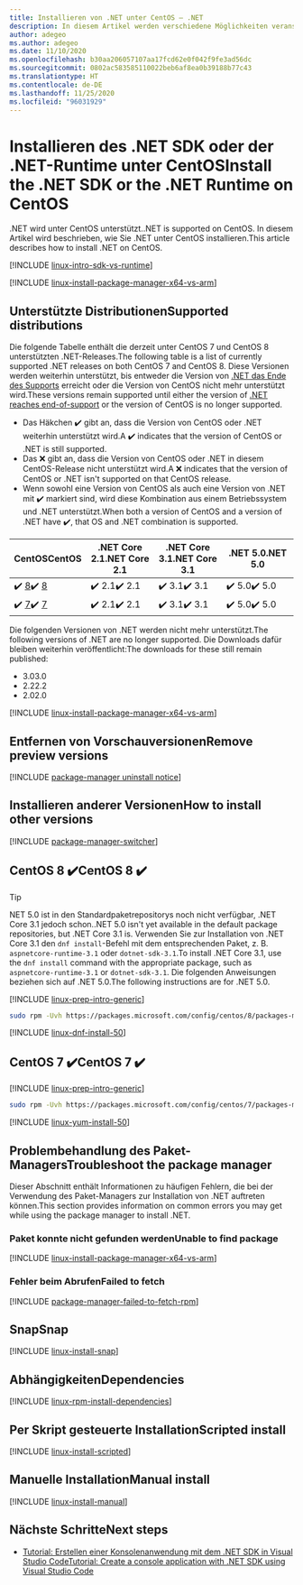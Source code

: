 ```yaml
---
title: Installieren von .NET unter CentOS – .NET
description: In diesem Artikel werden verschiedene Möglichkeiten veranschaulicht, das .NET SDK und die .NET-Runtime unter CentOS zu installieren.
author: adegeo
ms.author: adegeo
ms.date: 11/10/2020
ms.openlocfilehash: b30aa206057107aa17fcd62e0f042f9fe3ad56dc
ms.sourcegitcommit: 0802ac583585110022beb6af8ea0b39188b77c43
ms.translationtype: HT
ms.contentlocale: de-DE
ms.lasthandoff: 11/25/2020
ms.locfileid: "96031929"
---
```

# <a name="install-the-net-sdk-or-the-net-runtime-on-centos"></a><span data-ttu-id="ee2da-103">Installieren des .NET SDK oder der .NET-Runtime unter CentOS</span><span class="sxs-lookup"><span data-stu-id="ee2da-103">Install the .NET SDK or the .NET Runtime on CentOS</span></span>

<span data-ttu-id="ee2da-104">.NET wird unter CentOS unterstützt.</span><span class="sxs-lookup"><span data-stu-id="ee2da-104">.NET is supported on CentOS.</span></span> <span data-ttu-id="ee2da-105">In diesem Artikel wird beschrieben, wie Sie .NET unter CentOS installieren.</span><span class="sxs-lookup"><span data-stu-id="ee2da-105">This article describes how to install .NET on CentOS.</span></span>

[!INCLUDE [linux-intro-sdk-vs-runtime](includes/linux-intro-sdk-vs-runtime.md)]

[!INCLUDE [linux-install-package-manager-x64-vs-arm](includes/linux-install-package-manager-x64-vs-arm.md)]

## <a name="supported-distributions"></a><span data-ttu-id="ee2da-106">Unterstützte Distributionen</span><span class="sxs-lookup"><span data-stu-id="ee2da-106">Supported distributions</span></span>

<span data-ttu-id="ee2da-107">Die folgende Tabelle enthält die derzeit unter CentOS 7 und CentOS 8 unterstützten .NET-Releases.</span><span class="sxs-lookup"><span data-stu-id="ee2da-107">The following table is a list of currently supported .NET releases on both CentOS 7 and CentOS 8.</span></span> <span data-ttu-id="ee2da-108">Diese Versionen werden weiterhin unterstützt, bis entweder die Version von [.NET das Ende des Supports](https://dotnet.microsoft.com/platform/support/policy/dotnet-core) erreicht oder die Version von CentOS nicht mehr unterstützt wird.</span><span class="sxs-lookup"><span data-stu-id="ee2da-108">These versions remain supported until either the version of [.NET reaches end-of-support](https://dotnet.microsoft.com/platform/support/policy/dotnet-core) or the version of CentOS is no longer supported.</span></span>

- <span data-ttu-id="ee2da-109">Das Häkchen ✔️ gibt an, dass die Version von CentOS oder .NET weiterhin unterstützt wird.</span><span class="sxs-lookup"><span data-stu-id="ee2da-109">A ✔️ indicates that the version of CentOS or .NET is still supported.</span></span>
- <span data-ttu-id="ee2da-110">Das ❌ gibt an, dass die Version von CentOS oder .NET in diesem CentOS-Release nicht unterstützt wird.</span><span class="sxs-lookup"><span data-stu-id="ee2da-110">A ❌ indicates that the version of CentOS or .NET isn't supported on that CentOS release.</span></span>
- <span data-ttu-id="ee2da-111">Wenn sowohl eine Version von CentOS als auch eine Version von .NET mit ✔️ markiert sind, wird diese Kombination aus einem Betriebssystem und .NET unterstützt.</span><span class="sxs-lookup"><span data-stu-id="ee2da-111">When both a version of CentOS and a version of .NET have ✔️, that OS and .NET combination is supported.</span></span>

| <span data-ttu-id="ee2da-112">CentOS</span><span class="sxs-lookup"><span data-stu-id="ee2da-112">CentOS</span></span>                   | <span data-ttu-id="ee2da-113">.NET Core 2.1</span><span class="sxs-lookup"><span data-stu-id="ee2da-113">.NET Core 2.1</span></span> | <span data-ttu-id="ee2da-114">.NET Core 3.1</span><span class="sxs-lookup"><span data-stu-id="ee2da-114">.NET Core 3.1</span></span> | <span data-ttu-id="ee2da-115">.NET 5.0</span><span class="sxs-lookup"><span data-stu-id="ee2da-115">.NET 5.0</span></span> |
|--------------------------|---------------|---------------|----------------|
| <span data-ttu-id="ee2da-116">✔️ [8](#centos-8-)</span><span class="sxs-lookup"><span data-stu-id="ee2da-116">✔️ [8](#centos-8-)</span></span> | <span data-ttu-id="ee2da-117">✔️ 2.1</span><span class="sxs-lookup"><span data-stu-id="ee2da-117">✔️ 2.1</span></span>        | <span data-ttu-id="ee2da-118">✔️ 3.1</span><span class="sxs-lookup"><span data-stu-id="ee2da-118">✔️ 3.1</span></span>        | <span data-ttu-id="ee2da-119">✔️ 5.0</span><span class="sxs-lookup"><span data-stu-id="ee2da-119">✔️ 5.0</span></span> |
| <span data-ttu-id="ee2da-120">✔️ [7](#centos-7-)</span><span class="sxs-lookup"><span data-stu-id="ee2da-120">✔️ [7](#centos-7-)</span></span> | <span data-ttu-id="ee2da-121">✔️ 2.1</span><span class="sxs-lookup"><span data-stu-id="ee2da-121">✔️ 2.1</span></span>        | <span data-ttu-id="ee2da-122">✔️ 3.1</span><span class="sxs-lookup"><span data-stu-id="ee2da-122">✔️ 3.1</span></span>        | <span data-ttu-id="ee2da-123">✔️ 5.0</span><span class="sxs-lookup"><span data-stu-id="ee2da-123">✔️ 5.0</span></span> |

<span data-ttu-id="ee2da-124">Die folgenden Versionen von .NET werden nicht mehr unterstützt.</span><span class="sxs-lookup"><span data-stu-id="ee2da-124">The following versions of .NET are no longer supported.</span></span> <span data-ttu-id="ee2da-125">Die Downloads dafür bleiben weiterhin veröffentlicht:</span><span class="sxs-lookup"><span data-stu-id="ee2da-125">The downloads for these still remain published:</span></span>

- <span data-ttu-id="ee2da-126">3.0</span><span class="sxs-lookup"><span data-stu-id="ee2da-126">3.0</span></span>
- <span data-ttu-id="ee2da-127">2.2</span><span class="sxs-lookup"><span data-stu-id="ee2da-127">2.2</span></span>
- <span data-ttu-id="ee2da-128">2.0</span><span class="sxs-lookup"><span data-stu-id="ee2da-128">2.0</span></span>

[!INCLUDE [linux-install-package-manager-x64-vs-arm](includes/linux-install-package-manager-x64-vs-arm.md)]

## <a name="remove-preview-versions"></a><span data-ttu-id="ee2da-129">Entfernen von Vorschauversionen</span><span class="sxs-lookup"><span data-stu-id="ee2da-129">Remove preview versions</span></span>

[!INCLUDE [package-manager uninstall notice](./includes/linux-uninstall-preview-info.md)]

## <a name="how-to-install-other-versions"></a><span data-ttu-id="ee2da-130">Installieren anderer Versionen</span><span class="sxs-lookup"><span data-stu-id="ee2da-130">How to install other versions</span></span>

[!INCLUDE [package-manager-switcher](./includes/package-manager-heading-hack-pkgname.md)]

## <a name="centos-8-"></a><span data-ttu-id="ee2da-131">CentOS 8 ✔️</span><span class="sxs-lookup"><span data-stu-id="ee2da-131">CentOS 8 ✔️</span></span>

> [!TIP]
> <span data-ttu-id="ee2da-132">NET 5.0 ist in den Standardpaketrepositorys noch nicht verfügbar, .NET Core 3.1 jedoch schon.</span><span class="sxs-lookup"><span data-stu-id="ee2da-132">.NET 5.0 isn't yet available in the default package repositories, but .NET Core 3.1 is.</span></span> <span data-ttu-id="ee2da-133">Verwenden Sie zur Installation von .NET Core 3.1 den `dnf install`-Befehl mit dem entsprechenden Paket, z. B. `aspnetcore-runtime-3.1` oder `dotnet-sdk-3.1`.</span><span class="sxs-lookup"><span data-stu-id="ee2da-133">To install .NET Core 3.1, use the `dnf install` command with the appropriate package, such as `aspnetcore-runtime-3.1` or `dotnet-sdk-3.1`.</span></span> <span data-ttu-id="ee2da-134">Die folgenden Anweisungen beziehen sich auf .NET 5.0.</span><span class="sxs-lookup"><span data-stu-id="ee2da-134">The following instructions are for .NET 5.0.</span></span>

[!INCLUDE [linux-prep-intro-generic](includes/linux-prep-intro-generic.md)]

```bash
sudo rpm -Uvh https://packages.microsoft.com/config/centos/8/packages-microsoft-prod.rpm
```

[!INCLUDE [linux-dnf-install-50](includes/linux-install-50-dnf.md)]

## <a name="centos-7-"></a><span data-ttu-id="ee2da-135">CentOS 7 ✔️</span><span class="sxs-lookup"><span data-stu-id="ee2da-135">CentOS 7 ✔️</span></span>

[!INCLUDE [linux-prep-intro-generic](includes/linux-prep-intro-generic.md)]

```bash
sudo rpm -Uvh https://packages.microsoft.com/config/centos/7/packages-microsoft-prod.rpm
```

[!INCLUDE [linux-yum-install-50](includes/linux-install-50-yum.md)]

## <a name="troubleshoot-the-package-manager"></a><span data-ttu-id="ee2da-136">Problembehandlung des Paket-Managers</span><span class="sxs-lookup"><span data-stu-id="ee2da-136">Troubleshoot the package manager</span></span>

<span data-ttu-id="ee2da-137">Dieser Abschnitt enthält Informationen zu häufigen Fehlern, die bei der Verwendung des Paket-Managers zur Installation von .NET auftreten können.</span><span class="sxs-lookup"><span data-stu-id="ee2da-137">This section provides information on common errors you may get while using the package manager to install .NET.</span></span>

### <a name="unable-to-find-package"></a><span data-ttu-id="ee2da-138">Paket konnte nicht gefunden werden</span><span class="sxs-lookup"><span data-stu-id="ee2da-138">Unable to find package</span></span>

[!INCLUDE [linux-install-package-manager-x64-vs-arm](includes/linux-install-package-manager-x64-vs-arm.md)]

### <a name="failed-to-fetch"></a><span data-ttu-id="ee2da-139">Fehler beim Abrufen</span><span class="sxs-lookup"><span data-stu-id="ee2da-139">Failed to fetch</span></span>

[!INCLUDE [package-manager-failed-to-fetch-rpm](includes/package-manager-failed-to-fetch-rpm.md)]

## <a name="snap"></a><span data-ttu-id="ee2da-140">Snap</span><span class="sxs-lookup"><span data-stu-id="ee2da-140">Snap</span></span>

[!INCLUDE [linux-install-snap](includes/linux-install-snap.md)]

## <a name="dependencies"></a><span data-ttu-id="ee2da-141">Abhängigkeiten</span><span class="sxs-lookup"><span data-stu-id="ee2da-141">Dependencies</span></span>

[!INCLUDE [linux-rpm-install-dependencies](includes/linux-rpm-install-dependencies.md)]

## <a name="scripted-install"></a><span data-ttu-id="ee2da-142">Per Skript gesteuerte Installation</span><span class="sxs-lookup"><span data-stu-id="ee2da-142">Scripted install</span></span>

[!INCLUDE [linux-install-scripted](includes/linux-install-scripted.md)]

## <a name="manual-install"></a><span data-ttu-id="ee2da-143">Manuelle Installation</span><span class="sxs-lookup"><span data-stu-id="ee2da-143">Manual install</span></span>

[!INCLUDE [linux-install-manual](includes/linux-install-manual.md)]

## <a name="next-steps"></a><span data-ttu-id="ee2da-144">Nächste Schritte</span><span class="sxs-lookup"><span data-stu-id="ee2da-144">Next steps</span></span>

- [<span data-ttu-id="ee2da-145">Tutorial: Erstellen einer Konsolenanwendung mit dem .NET SDK in Visual Studio Code</span><span class="sxs-lookup"><span data-stu-id="ee2da-145">Tutorial: Create a console application with .NET SDK using Visual Studio Code</span></span>](../tutorials/with-visual-studio-code.md)
